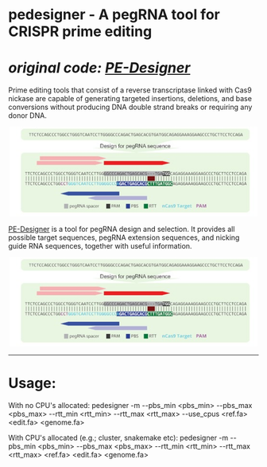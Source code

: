 pedesigner - A pegRNA tool for CRISPR prime editing
===================================================

# **_original code: [PE-Designer](https://github.com/Gue-ho/PE-Designer)_**


Prime editing tools that consist of a reverse transcriptase linked with Cas9 nickase are capable of generating targeted insertions, deletions, and base conversions without producing DNA double strand breaks or requiring any donor DNA.

<center><img src="img/prime-editing.png" width="500" alt="prime-editing: targeted insertions, deletions, and base conversions"></center>


[PE-Designer](https://academic.oup.com/nar/article/49/W1/W499/6262559) is a tool for pegRNA design and selection. It provides all possible target sequences, pegRNA extension sequences, and nicking guide RNA sequences, together with useful information.


<center><img src="img/pe-designer.png" width="500" alt="PE-desginer"></center>

---

Usage:
=====

With no CPU's allocated:
pedesigner -m <mm> --pbs\_min <pbs_min> --pbs\_max <pbs_max> --rtt\_min <rtt_min> --rtt\_max <rtt_max> --use\_cpus <ref.fa> <edit.fa> <PAM> <genome.fa>

With CPU's allocated (e.g.; cluster, snakemake etc): 
pedesigner -m <mm> --pbs\_min <pbs_min> --pbs\_max <pbs_max> --rtt\_min <rtt_min> --rtt\_max <rtt_max> <ref.fa> <edit.fa> <PAM> <genome.fa>

